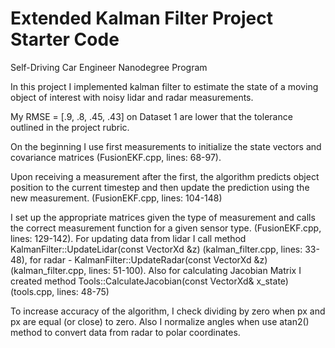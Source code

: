 # Extended Kalman Filter Project Starter Code
Self-Driving Car Engineer Nanodegree Program

In this project I implemented kalman filter to estimate the state of a moving object of interest with noisy lidar and radar measurements. 

My RMSE = [.9, .8, .45, .43] on Dataset 1 are lower that the tolerance outlined in the project rubric. 

On the beginning I use first measurements to initialize the state vectors and covariance matrices (FusionEKF.cpp, lines: 68-97).

Upon receiving a measurement after the first, the algorithm predicts object position to the current timestep and then update the prediction using the new measurement. (FusionEKF.cpp, lines: 104-148)

I set up the appropriate matrices given the type of measurement and calls the correct measurement function for a given sensor type. (FusionEKF.cpp, lines: 129-142). For updating data from lidar I call method KalmanFilter::UpdateLidar(const VectorXd &z) (kalman_filter.cpp, lines: 33-48), for radar - KalmanFilter::UpdateRadar(const VectorXd &z) (kalman_filter.cpp, lines: 51-100).
Also for calculating Jacobian Matrix I created method Tools::CalculateJacobian(const VectorXd& x_state) (tools.cpp, lines: 48-75)

To increase accuracy of the algorithm, I check dividing by zero when px and px are equal (or close) to zero. Also I normalize angles when use atan2() method to convert data from radar to polar coordinates.



